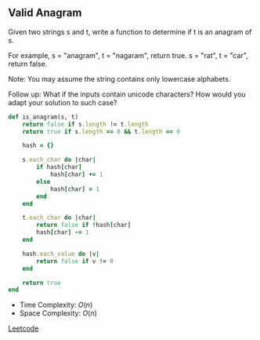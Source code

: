 ## Valid Anagram
Given two strings s and t, write a function to determine if t is an anagram of s.

For example,
s = "anagram", t = "nagaram", return true.
s = "rat", t = "car", return false.

Note:
You may assume the string contains only lowercase alphabets.

Follow up:
What if the inputs contain unicode characters? How would you adapt your solution to such case?

```Ruby
def is_anagram(s, t)
    return false if s.length != t.length
    return true if s.length == 0 && t.length == 0

    hash = {}

    s.each_char do |char|
        if hash[char]
            hash[char] += 1
        else
            hash[char] = 1
        end
    end

    t.each_char do |char|
        return false if !hash[char]
        hash[char] -= 1
    end

    hash.each_value do |v|
        return false if v != 0
    end

    return true
end
```
- Time Complexity: *O*(*n*)
- Space Complexity: *O*(*n*)

[Leetcode](https://leetcode.com/problems/valid-anagram/description/)

